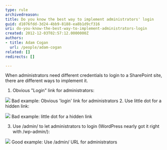 ```yaml
---
type: rule
archivedreason: 
title: Do you know the best way to implement administrators' login
guid: d1076fdd-3d24-4bb9-8188-ea8b1d9cf316
uri: do-you-know-the-best-way-to-implement-administrators-login
created: 2012-12-03T02:57:12.0000000Z
authors:
- title: Adam Cogan
  url: /people/adam-cogan
related: []
redirects: []

---
```


When administrators need different credentials to login to a SharePoint site, there are different ways to implement it. 
<!--endintro-->

1. Obvious "Login" link for administrators:

![](LoginLink.png)
Bad example: Obvious 'login' link for administrators 
2. Use little dot for a hidden link:

![](HiddenDotLink.png)
Bad example: little dot for a hidden link

3. Use /admin/ to let administrators to login (WordPress nearly got it right with /wp-admin/):

![](AdminURL.png)
Good example: Use /admin/ URL for administrators

